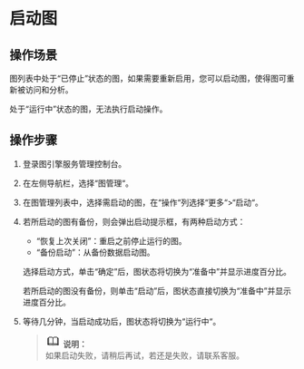 # 启动图<a name="ges_01_0014"></a>

## 操作场景<a name="section92613514355"></a>

图列表中处于“已停止”状态的图，如果需要重新启用，您可以启动图，使得图可重新被访问和分析。

处于“运行中”状态的图，无法执行启动操作。

## 操作步骤<a name="section18333121833512"></a>

1.  登录图引擎服务管理控制台。
2.  在左侧导航栏，选择“图管理“。
3.  在图管理列表中，选择需启动的图，在“操作“列选择“更多“\>“启动“。
4.  若所启动的图有备份，则会弹出启动提示框，有两种启动方式：

    -   “恢复上次关闭”：重启之前停止运行的图。
    -   “备份启动”：从备份数据启动图。

    选择启动方式，单击“确定”后，图状态将切换为“准备中”并显示进度百分比。

    若所启动的图没有备份，则单击“启动”后，图状态直接切换为“准备中”并显示进度百分比。

5.  等待几分钟，当启动成功后，图状态将切换为“运行中“。

    >![](public_sys-resources/icon-note.gif) **说明：**   
    >如果启动失败，请稍后再试，若还是失败，请联系客服。  


